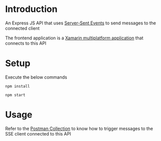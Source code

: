 # Introduction
An Express JS API that uses [Server-Sent Events](https://developer.mozilla.org/en-US/docs/Web/API/Server-sent_events) to send messages to the connected client

The frontend application is a [Xamarin multiplatform application](https://github.com/sahil-khanna/server-sent-event-client) that connects to this API

# Setup
Execute the below commands

```npm install```

```npm start```

# Usage
Refer to the [Postman Collection](https://github.com/sahil-khanna/server-sent-event-backend/blob/main/Server-Sent%20Events.postman_collection.json) to know how to trigger messages to the SSE client connected to this API
